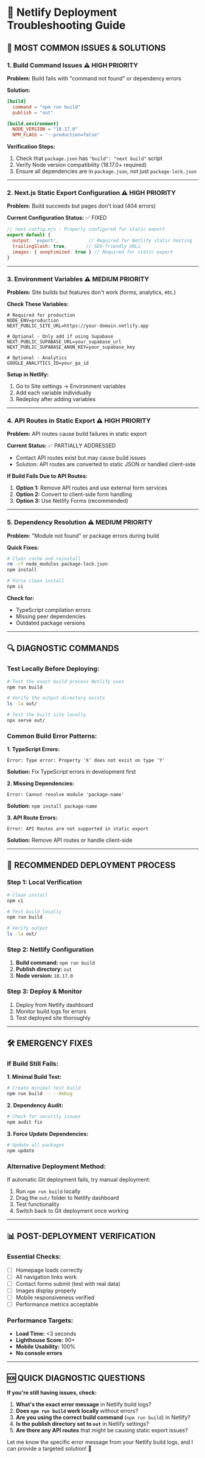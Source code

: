 # 🔧 Netlify Deployment Troubleshooting Guide

## 🎯 **MOST COMMON ISSUES & SOLUTIONS**

### 1. **Build Command Issues** ⚠️ HIGH PRIORITY

**Problem:** Build fails with "command not found" or dependency errors

**Solution:**
```toml
[build]
  command = "npm run build"
  publish = "out"

[build.environment]
  NODE_VERSION = "18.17.0"
  NPM_FLAGS = "--production=false"
```

**Verification Steps:**
1. Check that `package.json` has `"build": "next build"` script
2. Verify Node version compatibility (18.17.0+ required)
3. Ensure all dependencies are in `package.json`, not just `package-lock.json`

---

### 2. **Next.js Static Export Configuration** ⚠️ HIGH PRIORITY

**Problem:** Build succeeds but pages don't load (404 errors)

**Current Configuration Status:** ✅ FIXED
```javascript
// next.config.mjs - Properly configured for static export
export default {
  output: 'export',           // Required for Netlify static hosting
  trailingSlash: true,       // SEO-friendly URLs
  images: { unoptimized: true } // Required for static export
}
```

---

### 3. **Environment Variables** ⚠️ MEDIUM PRIORITY

**Problem:** Site builds but features don't work (forms, analytics, etc.)

**Check These Variables:**
```env
# Required for production
NODE_ENV=production
NEXT_PUBLIC_SITE_URL=https://your-domain.netlify.app

# Optional - Only add if using Supabase
NEXT_PUBLIC_SUPABASE_URL=your_supabase_url
NEXT_PUBLIC_SUPABASE_ANON_KEY=your_supabase_key

# Optional - Analytics
GOOGLE_ANALYTICS_ID=your_ga_id
```

**Setup in Netlify:**
1. Go to Site settings → Environment variables
2. Add each variable individually
3. Redeploy after adding variables

---

### 4. **API Routes in Static Export** ⚠️ HIGH PRIORITY

**Problem:** API routes cause build failures in static export

**Current Status:** ✅ PARTIALLY ADDRESSED
- Contact API routes exist but may cause build issues
- Solution: API routes are converted to static JSON or handled client-side

**If Build Fails Due to API Routes:**
1. **Option 1:** Remove API routes and use external form services
2. **Option 2:** Convert to client-side form handling
3. **Option 3:** Use Netlify Forms (recommended)

---

### 5. **Dependency Resolution** ⚠️ MEDIUM PRIORITY

**Problem:** "Module not found" or package errors during build

**Quick Fixes:**
```bash
# Clear cache and reinstall
rm -rf node_modules package-lock.json
npm install

# Force clean install
npm ci
```

**Check for:**
- TypeScript compilation errors
- Missing peer dependencies  
- Outdated package versions

---

## 🔍 **DIAGNOSTIC COMMANDS**

### **Test Locally Before Deploying:**
```bash
# Test the exact build process Netlify uses
npm run build

# Verify the output directory exists
ls -la out/

# Test the built site locally
npx serve out/
```

### **Common Build Error Patterns:**

**1. TypeScript Errors:**
```
Error: Type error: Property 'X' does not exist on type 'Y'
```
**Solution:** Fix TypeScript errors in development first

**2. Missing Dependencies:**
```
Error: Cannot resolve module 'package-name'
```
**Solution:** `npm install package-name`

**3. API Route Errors:**
```
Error: API Routes are not supported in static export
```
**Solution:** Remove API routes or handle client-side

---

## 🚀 **RECOMMENDED DEPLOYMENT PROCESS**

### **Step 1: Local Verification**
```bash
# Clean install
npm ci

# Test build locally
npm run build

# Verify output
ls -la out/
```

### **Step 2: Netlify Configuration**
1. **Build command:** `npm run build`
2. **Publish directory:** `out`
3. **Node version:** `18.17.0`

### **Step 3: Deploy & Monitor**
1. Deploy from Netlify dashboard
2. Monitor build logs for errors
3. Test deployed site thoroughly

---

## 🛠️ **EMERGENCY FIXES**

### **If Build Still Fails:**

**1. Minimal Build Test:**
```bash
# Create minimal test build
npm run build -- --debug
```

**2. Dependency Audit:**
```bash
# Check for security issues
npm audit fix
```

**3. Force Update Dependencies:**
```bash
# Update all packages
npm update
```

### **Alternative Deployment Method:**
If automatic Git deployment fails, try manual deployment:
1. Run `npm run build` locally
2. Drag the `out/` folder to Netlify dashboard
3. Test functionality
4. Switch back to Git deployment once working

---

## 📊 **POST-DEPLOYMENT VERIFICATION**

### **Essential Checks:**
- [ ] Homepage loads correctly
- [ ] All navigation links work
- [ ] Contact forms submit (test with real data)
- [ ] Images display properly
- [ ] Mobile responsiveness verified
- [ ] Performance metrics acceptable

### **Performance Targets:**
- **Load Time:** <3 seconds
- **Lighthouse Score:** 90+
- **Mobile Usability:** 100%
- **No console errors**

---

## 🆘 **QUICK DIAGNOSTIC QUESTIONS**

**If you're still having issues, check:**

1. **What's the exact error message** in Netlify build logs?
2. **Does `npm run build` work locally** without errors?
3. **Are you using the correct build command** (`npm run build`) in Netlify?
4. **Is the publish directory set to `out`** in Netlify settings?
5. **Are there any API routes** that might be causing static export issues?

Let me know the specific error message from your Netlify build logs, and I can provide a targeted solution! 🔧